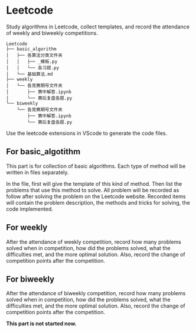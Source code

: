 # Leetcode
Study algorithms in Leetcode, collect templates, and record the attendance of weekly and biweekly competitions.

``` 
Leetcode
├── basic_algorithm
│   ├── 各算法分类文件夹
│   │   ├── _模板.py
│   │   └── 各习题.py
│   └── 基础算法.md
├── weekly
│   └── 各竞赛期号文件夹
│       ├── 赛中解答.ipynb
│       └── 赛后复盘各题.py
└── biweekly
    └── 各竞赛期号文件夹
        ├── 赛中解答.ipynb
        └── 赛后复盘各题.py
```

Use the leetcode extensions in VScode to generate the code files.  

## For basic_algotithm

This part is for collection of basic algorithms. Each type of method will be written in files separately. 

In the file, first will give the template of this kind of method. Then list the problems that use this method to solve. All problem will be recorded as follow after solving the problem on the Leetcode website. Recorded items will contain the problem description, the methods and tricks for solving, the code implemented.

## For weekly

After the attendance of weekly competition, record how many problems solved when in competition, how did the problems solved, what the difficulties met, and the more optimal solution. Also, record the change of competition points after the competition.

## For biweekly

After the attendance of biweekly competition, record how many problems solved when in competition, how did the problems solved, what the difficulties met, and the more optimal solution. Also, record the change of competition points after the competition.

**This part is not started now.**
